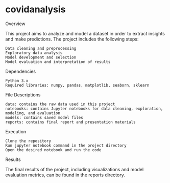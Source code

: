 # covidanalysis
Overview

This project aims to analyze and model a dataset in order to extract insights and make predictions. The project includes the following steps:

    Data cleaning and preprocessing
    Exploratory data analysis
    Model development and selection
    Model evaluation and interpretation of results

Dependencies

    Python 3.x
    Required libraries: numpy, pandas, matplotlib, seaborn, sklearn

File Descriptions

    data: contains the raw data used in this project
    notebooks: contains Jupyter notebooks for data cleaning, exploration, modeling, and evaluation
    models: contains saved model files
    reports: contains final report and presentation materials

Execution

    Clone the repository
    Run jupyter notebook command in the project directory
    Open the desired notebook and run the code

Results

The final results of the project, including visualizations and model evaluation metrics, can be found in the reports directory.

